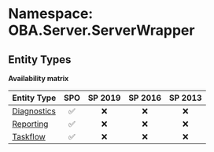 # Namespace: OBA.Server.ServerWrapper

## Entity Types

**Availability matrix**

Entity Type | SPO | SP 2019 | SP 2016 | SP 2013
----------|:---:|:-------:|:-------:|:-------:
[Diagnostics](./EntityTypes/Diagnostics.md) | ✅ | ❌ | ❌ | ❌
[Reporting](./EntityTypes/Reporting.md) | ✅ | ❌ | ❌ | ❌
[Taskflow](./EntityTypes/Taskflow.md) | ✅ | ❌ | ❌ | ❌
